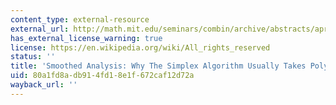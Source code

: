 ```yaml
---
content_type: external-resource
external_url: http://math.mit.edu/seminars/combin/archive/abstracts/apr01/spielman.html
has_external_license_warning: true
license: https://en.wikipedia.org/wiki/All_rights_reserved
status: ''
title: 'Smoothed Analysis: Why The Simplex Algorithm Usually Takes Polynomial Time'
uid: 80a1fd8a-db91-4fd1-8e1f-672caf12d72a
wayback_url: ''
---
```

